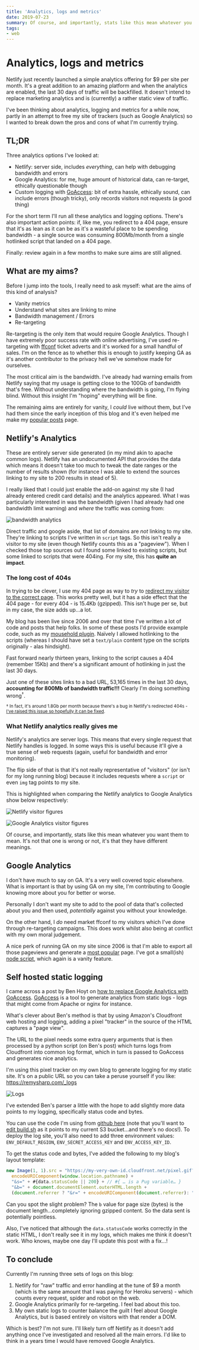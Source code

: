 ```yaml
---
title: 'Analytics, logs and metrics'
date: 2019-07-23
summary: Of course, and importantly, stats like this mean whatever you want them to mean. It's not that one is wrong or not, it's that they have different meanings.
tags:
- web
---
```


# Analytics, logs and metrics

Netlify just recently launched a simple analytics offering for $9 per site per month. It's a great addition to an amazing platform and when the analytics are enabled, the last 30 days of traffic will be backfilled. It doesn't intend to replace marketing analytics and is (currently) a rather static view of traffic.

I've been thinking about analytics, logging and metrics for a while now, partly in an attempt to free my site of trackers (such as Google Analytics) so I wanted to break down the pros and cons of what I'm currently trying.

<!--more-->

## TL;DR

Three analytics options I've looked at:

- Netlify: server side, includes _everything_, can help with debugging bandwidth and errors
- Google Analytics: for me, huge amount of historical data, can re-target, ethically questionable though
- Custom logging with [GoAccess](https://goaccess.io): bit of extra hassle, ethically sound, can include errors (though tricky), only records visitors not requests (a good thing)

For the short term I'll run all these analytics and logging options. There's also important action points: if, like me, you redirect to a 404 page, ensure that it's as lean as it can be as it's a wasteful place to be spending bandwidth - a single source was consuming 800Mb/month from a single hotlinked script that landed on a 404 page.

Finally: review again in a few months to make sure aims are still aligned.

## What are my aims?

Before I jump into the tools, I really need to ask myself: what are the aims of this kind of analysis?

- Vanity metrics
- Understand what sites are linking to mine
- Bandwidth management / Errors
- Re-targeting

Re-targeting is the only item that would require Google Analytics. Though I have extremely poor success rate with online advertising, I've used re-targeting with [ffconf](https://ffconf.org) ticket adverts and it's worked for a small handful of sales. I'm on the fence as to whether this is enough to justify keeping GA as it's another contributor to the privacy hell we've somehow made for ourselves.

The most critical aim is the bandwidth. I've already had warning emails from Netlify saying that my usage is getting close to the 100Gb of bandwidth that's free. Without understanding where the bandwidth is going, I'm flying blind. Without this insight I'm "hoping" everything will be fine.

The remaining aims are entirely for vanity, I _could_ live without them, but I've had them since the early inception of this blog and it's even helped me make my [popular posts](/popular) page.

## Netlify's Analytics

These are entirely server side generated (in my mind akin to apache common logs). Netlify has an undocumented API that provides the data which means it doesn't take too much to tweak the date ranges or the number of results shown (for instance I was able to extend the sources linking to my site to 200 results in stead of 5).

I really liked that I could just enable the add-on against my site (I had already entered credit card details) and the analytics appeared. What I was particularly interested in was the bandwidth (given I had already had one bandwidth limit warning) and _where_ the traffic was coming from:

![bandwidth analytics](/images/analytics-bandwidth.png)

Direct traffic and google aside, that list of domains are _not_ linking to my site. They're linking to scripts I've written in `script` tags. So this isn't really a visitor to my site (even though Netlify counts this as a "pageview"). When I checked those top sources out I found some linked to existing scripts, but some linked to scripts that were 404ing. For my site, this has **quite an impact**.

### The long cost of 404s

In trying to be clever, I use my 404 page as way to _try_ to [redirect my visitor to the correct page](https://remysharp.com/2019/05/02/search-dynamic-shortcut-links#dynamic-shortcut-links). This works pretty well, but it has a side effect that the 404 page - for every 404 - is 15.4Kb (gzipped). This isn't huge per se, but in my case, the size adds up…a lot.

My blog has been live since 2006 and over that time I've written a lot of code and posts that help folks. In some of these posts I'd provide example code, such as my [mousehold plugin](https://remysharp.com/2006/12/15/jquery-mousehold-event). Naïvely I allowed hotlinking to the scripts (whereas I should have set a `text/plain` content type on the scripts originally - alas hindsight).

Fast forward nearly thirteen years, linking to the script causes a 404 (remember 15Kb) and there's a significant amount of hotlinking in just the last 30 days.

Just one of these sites links to a bad URL, 53,165 times in the last 30 days, **accounting for 800Mb of bandwidth traffic!!!** Clearly I'm doing something wrong<sup>&dagger;</sup>.

<small>&dagger; In fact, it's around 1.8Gb per month because there's a bug in Netlify's redirected 404s - [I've raised this issue so hopefully it can be fixed](https://community.netlify.com/t/404-redirects-not-gzipped/2046/6?u=remy).</small>

### What Netlify analytics really gives me

Netlify's analytics are server logs. This means that every single request that Netlify handles is logged. In some ways this is useful because it'll give a true sense of web requests (again, useful for bandwidth and error monitoring).

The flip side of that is that it's not really representative of "visitors" (or isn't for my long running blog) because it includes requests where a `script` or even `img` tag points to my site.

This is highlighted when comparing the Netlify analytics to Google Analytics show below respectively:

![Netlify visitor figures](/images/analytics-netlify-overview.png)

![Google Analytics visitor figures](/images/analytics-ga-overview.png)

Of course, and importantly, stats like this mean whatever you want them to mean. It's not that one is wrong or not, it's that they have different meanings.

## Google Analytics

I don't have much to say on GA. It's a very well covered topic elsewhere. What is important is that by using GA on my site, I'm contributing to Google knowing more about you for better or worse.

Personally I don't want my site to add to the pool of data that's collected about you and then used, _potentially_ against you without your knowledge.

On the other hand, I _do_ need market ffconf to my visitors which I've done through re-targeting campaigns. This does work whilst also being at conflict with my own moral judgement.

A nice perk of running GA on my site since 2006 is that I'm able to export all those pageviews and generate a [most popular](/popular) page. I've got a small(ish) [node script](https://gist.github.com/2d184c39023cad943714b58d4a787271), which again is a vanity feature.

## Self hosted static logging

I came across a post by Ben Hoyt on [how to replace Google Analytics with GoAccess](https://benhoyt.com/writings/replacing-google-analytics/). [GoAccess](https://goaccess.io) is a tool to generate analytics from static logs - logs that might come from Apache or nginx for instance.

What's clever about Ben's method is that by using Amazon's Cloudfront web hosting and logging, adding a pixel "tracker" in the source of the HTML captures a "page view".

The URL to the pixel needs some extra query arguments that is then processed by a python script (on Ben's post) which turns logs from Cloudfront into common log format, which in turn is passed to GoAccess and generates nice analytics.

I'm using this pixel tracker on my own blog to generate logging for my static site. It's on a public URL so you can take a peruse yourself if you like: https://remysharp.com/_logs

![Logs](/images/goaccess-logs.png)

I've extended Ben's parser a little with the hope to add slightly more data points to my logging, specifically status code and bytes.

You can use the code I'm using from [github here](https://github.com/remy/logs.remysharp.com) (note that you'll want to [edit build.sh](https://github.com/remy/logs.remysharp.com/blob/master/build.sh#L20) as it points to my current S3 bucket…and there's no docs!). To deploy the log site, you'll also need to add three environment values: `ENV_DEFAULT_REGION`, `ENV_SECRET_ACCESS_KEY` and `ENV_ACCESS_KEY_ID`.

To get the status code and bytes, I've added the following to my blog's layout template:

```js
new Image(1, 1).src = "https://my-very-own-id.cloudfront.net/pixel.gif?u=" +
  encodeURIComponent(window.location.pathname) +
  "&s=" + #{data.statusCode || 200} + // #{ … is a Pug variable… }
  "&b=" + document.documentElement.outerHTML.length +
  (document.referrer ? "&r=" + encodeURIComponent(document.referrer): "");
```

Can you spot the slight problem? The `b` value for page size (bytes) is the document length…completely ignoring gzipped content. So the data sent is potentially pointless.

Also, I've noticed that although the `data.statusCode` works correctly in the static HTML, I don't really see it in my logs, which makes me think it doesn't work. Who knows, maybe one day I'll update this post with a fix…!

## To conclude

Currently I'm running three sets of logs on this blog:

1. Netlify for "raw" traffic and error handling at the tune of $9 a month (which is the same amount that I was paying for Heroku servers) - which counts every request, spider and robot on the web.
2. Google Analytics primarily for re-targeting. I feel bad about this too.
3. My own static logs to counter balance the guilt I feel about Google Analytics, but is based entirely on visitors with that render a DOM.

Which is best? I'm not sure. I'll likely turn off Netlify as it doesn't add anything once I've investigated and resolved all the main errors. I'd like to think in a years time I would have removed Google Analytics.

